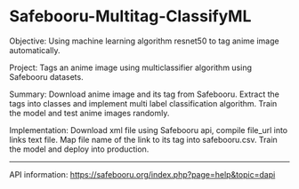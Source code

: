 # Safebooru-Multitag-ClassifyML

Objective: Using machine learning algorithm resnet50 to tag anime image automatically.

Project: Tags an anime image using multiclassifier algorithm using Safebooru datasets.

Summary: Download anime image and its tag from Safebooru. Extract the tags into classes and implement multi label classification algorithm. Train the model and test anime images randomly.

Implementation: Download xml file using Safebooru api, compile file_url into links text file.
Map file name of the link to its tag into safebooru.csv. Train the model and deploy into production.



---

API information: https://safebooru.org/index.php?page=help&topic=dapi
